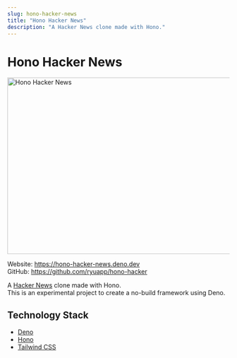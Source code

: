```yaml
---
slug: hono-hacker-news
title: "Hono Hacker News"
description: "A Hacker News clone made with Hono."
---
```


# Hono Hacker News

<img src="/img/projects/hono-hacker-news.webp" alt="Hono Hacker News" width="900px" height="400px" loading="eager">

Website: https://hono-hacker-news.deno.dev \
GitHub: https://github.com/ryuapp/hono-hacker

A [Hacker News](https://news.ycombinator.com/) clone made with Hono. \
This is an experimental project to create a no-build framework using Deno.

## Technology Stack

- [Deno](https://deno.com/)
- [Hono](https://hono.dev/)
- [Tailwind CSS](https://tailwindcss.com/)
